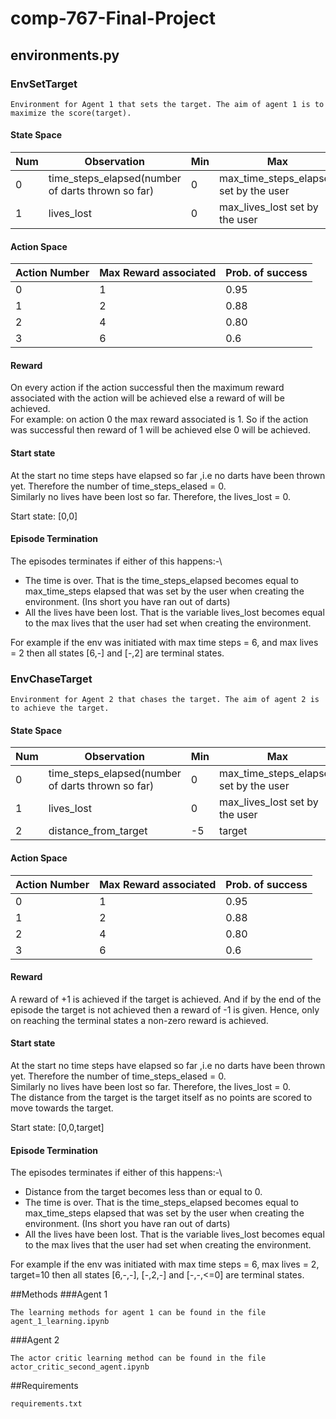 
# comp-767-Final-Project
## environments.py
### EnvSetTarget 
```
Environment for Agent 1 that sets the target. The aim of agent 1 is to maximize the score(target).
```
#### State Space 

Num | Observation | Min | Max
---|---|---|---
0 | time_steps_elapsed(number of darts thrown so far) | 0 | max_time_steps_elapsed set by the user
1 |  lives_lost | 0 | max_lives_lost set by the user 



#### Action Space

Action Number | Max Reward associated| Prob. of success
------------ | -------------|--------------
0 | 1 | 0.95
1 | 2 | 0.88
2 | 4 | 0.80
3 | 6 | 0.6


#### Reward
On every action if the action successful then the maximum reward associated
with the action will be achieved else a reward of  will be achieved.\
For example: on action 0 the max reward associated is 1. So if the action was successful then reward of 1 will be achieved else 0 will be achieved.

#### Start state
At the start no time steps have elapsed so far ,i.e no darts have been thrown yet. Therefore the number of time_steps_elased = 0.\
Similarly no lives have been lost so far. Therefore, the lives_lost = 0.

Start state: [0,0] 

#### Episode Termination
The episodes terminates if either of this happens:-\
* The time is over. That is the time_steps_elapsed becomes equal to max_time_steps elapsed that was set by the user
when creating the environment. (Ins short you have ran out of darts)
* All the lives have been lost. That is the variable lives_lost becomes equal to the max lives that the user had set 
when creating the environment.

For example if the env was initiated with max time steps = 6, and max lives = 2 then all states [6,-] and [-,2] are terminal states.






### EnvChaseTarget
```
Environment for Agent 2 that chases the target. The aim of agent 2 is to achieve the target.
```
#### State Space 

Num | Observation | Min | Max
---|---|---|---
0 | time_steps_elapsed(number of darts thrown so far) | 0 | max_time_steps_elapsed set by the user
1 |  lives_lost | 0 | max_lives_lost set by the user 
2 | distance_from_target | -5 | target


#### Action Space

Action Number | Max Reward associated| Prob. of success
------------ | -------------|--------------
0 | 1 | 0.95
1 | 2 | 0.88
2 | 4 | 0.80
3 | 6 | 0.6

#### Reward
A reward of +1 is achieved if the target is achieved. And if by the end of the episode the target is not achieved then a reward of -1
is given. Hence, only on reaching the terminal states a non-zero reward is achieved.

#### Start state
At the start no time steps have elapsed so far ,i.e no darts have been thrown yet. Therefore the number of time_steps_elased = 0.\
Similarly no lives have been lost so far. Therefore, the lives_lost = 0.\
The distance from the target is the target itself as no points are scored to move towards the target.

Start state: [0,0,target] 

#### Episode Termination
The episodes terminates if either of this happens:-\
* Distance from the target becomes less than or equal to 0.
* The time is over. That is the time_steps_elapsed becomes equal to max_time_steps elapsed that was set by the user
when creating the environment. (Ins short you have ran out of darts)
* All the lives have been lost. That is the variable lives_lost becomes equal to the max lives that the user had set 
when creating the environment.

For example if the env was initiated with max time steps = 6, max lives = 2, target=10 then all states [6,-,-], [-,2,-] and [-,-,<=0] are terminal states.

##Methods
###Agent 1
```
The learning methods for agent 1 can be found in the file agent_1_learning.ipynb
```

###Agent 2 
```
The actor critic learning method can be found in the file actor_critic_second_agent.ipynb
```
##Requirements
```
requirements.txt
``` 

